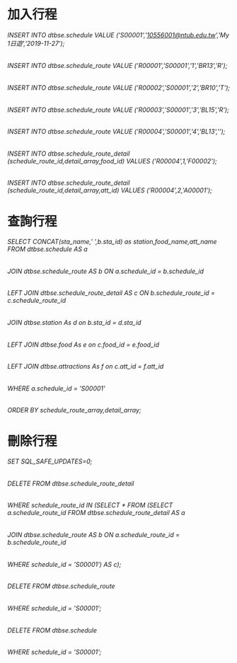 # 加入行程

######  INSERT INTO dtbse.schedule VALUE ('S00001','10556001@ntub.edu.tw','My 1日遊','2019-11-27');

###### INSERT INTO dtbse.schedule_route VALUE ('R00001','S00001','1','BR13','R');
###### INSERT INTO dtbse.schedule_route VALUE ('R00002','S00001','2','BR10','T');
###### INSERT INTO dtbse.schedule_route VALUE ('R00003','S00001','3','BL15','R');
###### INSERT INTO dtbse.schedule_route VALUE ('R00004','S00001','4','BL13','');

###### INSERT INTO dtbse.schedule_route_detail (schedule_route_id,detail_array,food_id) VALUES ('R00004',1,'F00002');
###### INSERT INTO dtbse.schedule_route_detail (schedule_route_id,detail_array,att_id) VALUES ('R00004',2,'A00001');


# 查詢行程

###### SELECT CONCAT(sta_name,' ',b.sta_id) as station,food_name,att_name FROM dtbse.schedule AS a
###### JOIN dtbse.schedule_route AS b ON a.schedule_id = b.schedule_id
###### LEFT JOIN dtbse.schedule_route_detail AS c ON b.schedule_route_id = c.schedule_route_id
###### JOIN dtbse.station As d on b.sta_id = d.sta_id
###### LEFT JOIN dtbse.food As e on c.food_id = e.food_id
###### LEFT JOIN dtbse.attractions As f on c.att_id = f.att_id
###### WHERE a.schedule_id = 'S00001'
###### ORDER BY schedule_route_array,detail_array;

# 刪除行程

###### SET SQL_SAFE_UPDATES=0;
###### DELETE FROM dtbse.schedule_route_detail
###### WHERE schedule_route_id IN (SELECT * FROM (SELECT a.schedule_route_id FROM dtbse.schedule_route_detail AS a
###### JOIN dtbse.schedule_route AS b ON a.schedule_route_id = b.schedule_route_id
###### WHERE schedule_id = 'S00001') AS c);

###### DELETE FROM dtbse.schedule_route
###### WHERE schedule_id = 'S00001';

###### DELETE FROM dtbse.schedule
###### WHERE schedule_id = 'S00001';		

		   

